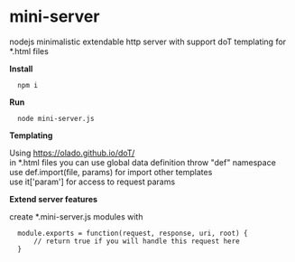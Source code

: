 # mini-server
nodejs minimalistic extendable http server with support doT templating for *.html files

**Install**
 
      npm i
      
      
**Run**

      node mini-server.js
      
      
**Templating**

Using https://olado.github.io/doT/  
in *.html files you can use global data definition throw "def" namespace  
use def.import(file, params) for import other templates  
use it['param'] for access to request params  


**Extend server features**

create *.mini-server.js modules with 

      module.exports = function(request, response, uri, root) {
          // return true if you will handle this request here
      }
